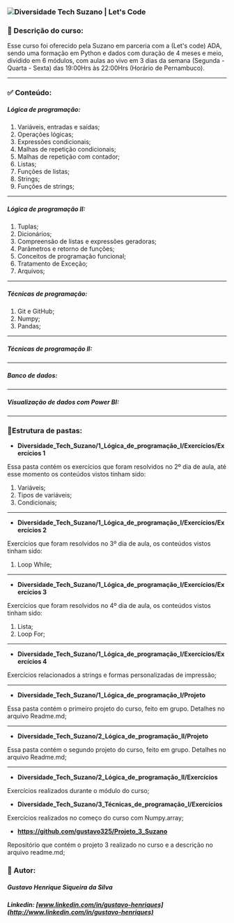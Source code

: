 ### <img src="https://lc-public-assets.s3.sa-east-1.amazonaws.com/images/processos-seletivos/suzano-diversidade-tech/thumb-metatag.png" alt="Diversidade Tech Suzano | Let's Code"  /> 



### :page_facing_up: Descrição do curso:

Esse curso foi oferecido pela Suzano em parceria com a (Let's code) ADA, sendo uma formação em Python e dados com duração de 4 meses e meio, dividido em 6 módulos, com aulas ao vivo em 3 dias da semana (Segunda - Quarta - Sexta) das 19:00Hrs às 22:00Hrs (Horário de Pernambuco). 

_____



### :white_check_mark: Conteúdo:

##### Lógica de programação:                                                

1. Variáveis, entradas e saídas;                                        
2. Operações lógicas;                                                          
3. Expressões condicionais;
4. Malhas de repetição condicionais;                               
5. Malhas de repetição com contador;                           
6. Listas;                                                                                
7. Funções de listas;                                                          
8. Strings;                                                                             
9. Funções de strings;

_____

##### Lógica de programação II:

1. Tuplas; 
2. Dicionários;
3. Compreensão de listas e expressões geradoras;
4. Parâmetros e retorno de funções;
5. Conceitos de programação funcional; 
6. Tratamento de Exceção; 
7. Arquivos; 

_____

##### Técnicas de programação:											

1. Git e GitHub; 
2. Numpy; 
3. Pandas;

_____

##### Técnicas de programação II: 

_____

##### Banco de dados: 															 

____

##### Visualização de dados com Power BI:

_____



###  :file_folder:Estrutura de pastas:

- **Diversidade_Tech_Suzano/1_Lógica_de_programação_I/Exercícios/Exercícios 1**

Essa pasta contém os exercícios que foram resolvidos no 2º dia de aula, até esse momento os conteúdos vistos tinham sido: 

1. Variáveis;
2. Tipos de variáveis; 
3. Condicionais; 

____

- **Diversidade_Tech_Suzano/1_Lógica_de_programação_I/Exercícios/Exercícios 2**

Exercícios que foram resolvidos no 3º dia de aula, os conteúdos vistos tinham sido: 

1. Loop While; 

____

- **Diversidade_Tech_Suzano/1_Lógica_de_programação_I/Exercícios/Exercícios 3**

Exercícios que foram resolvidos no 4º dia de aula, os conteúdos vistos tinham sido: 

1. Lista; 
2. Loop For;

_____

- **Diversidade_Tech_Suzano/1_Lógica_de_programação_I/Exercícios/Exercícios 4**

Exercícios relacionados a strings e formas personalizadas de impressão;

________________________

- **Diversidade_Tech_Suzano/1_Lógica_de_programação_I/Projeto**

Essa pasta contém o primeiro projeto do curso, feito em grupo. Detalhes no arquivo Readme.md;

_____

- **Diversidade_Tech_Suzano/2_Lógica_de_programação_II/Projeto**

Essa pasta contém o segundo projeto do curso, feito em grupo. Detalhes no arquivo Readme.md;

_____

- **Diversidade_Tech_Suzano/2_Lógica_de_programação_II/Exercícios**

Exercícios realizados durante o módulo do curso;

- **Diversidade_Tech_Suzano/3_Técnicas_de_programação_I/Exercícios**

Exercícios realizados no começo do curso com Numpy.array; 

- **https://github.com/gustavo325/Projeto_3_Suzano**

Repositório que contém o projeto 3 realizado no curso e a descrição no arquivo readme.md; 

### 👨 Autor:

##### Gustavo Henrique Siqueira da Silva

##### Linkedin: [www.linkedin.com/in/gustavo-henriques](http://www.linkedin.com/in/gustavo-henriques)